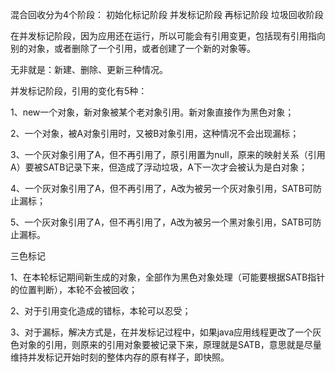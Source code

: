 混合回收分为4个阶段：
初始化标记阶段
并发标记阶段
再标记阶段
垃圾回收阶段


在并发标记阶段，因为应用还在运行，所以可能会有引用变更，包括现有引用指向别的对象，或者删除了一个引用，或者创建了一个新的对象等。

无非就是：新建、删除、更新三种情况。

并发标记阶段，引用的变化有5种：

1、new一个对象，新对象被某个老对象引用。新对象直接作为黑色对象；

2、一个对象，被A对象引用时，又被B对象引用，这种情况不会出现漏标；

3、一个灰对象引用了A，但不再引用了，原引用置为null，原来的映射关系（引用A）要被SATB记录下来，但造成了浮动垃圾，A下一次才会被认为是白对象；

4、一个灰对象引用了A，但不再引用了，A改为被另一个灰对象引用，SATB可防止漏标；

5、一个灰对象引用了A，但不再引用了，A改为被另一个黑对象引用，SATB可防止漏标。


三色标记

1、在本轮标记期间新生成的对象，全部作为黑色对象处理（可能要根据SATB指针的位置判断），本轮不会被回收；

2、对于引用变化造成的错标，本轮可以忍受；

3、对于漏标，解决方式是，在并发标记过程中，如果java应用线程更改了一个灰色对象的引用，则原来的引用对象要被记录下来，原理就是SATB，意思就是尽量维持并发标记开始时刻的整体内存的原有样子，即快照。

